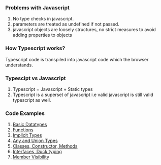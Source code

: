 ### Problems with Javascript
1. No type checks in javascript.
1. parameters are treated as undefined if not passed.
1. javascript objects are loosely structures, no strict measures to avoid adding properties to objects

### How Typescript works?
Typescript code is transpiled into javascript code which the browser understands.

### Typescipt vs Javascript
1. Typescript = Javascript + Static types
1. Typescript is a superset of javascript i.e valid javascript is still valid typescript as well.

### Code Examples
1. [Basic Datatypes](./hello-world.ts)
1. [Functions](./functions-basics.ts)
1. [Implicit Types](./implicit-types.ts)
1. [Any and Union Types](./any-and-union.ts)
1. [Classes, Constructor, Methods](./class-basics.ts)
1. [Interfaces, Duck typing](./interface-basics.ts)
1. [Member Visibility](./member-visibility.ts)